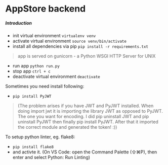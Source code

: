 # AppStore backend

##### Introduction
* init virtual environment `virtualenv venv`
* activate virtual environment `source venv/bin/activate`
* install all dependencies via pip `pip install -r requirements.txt`
> app is served on gunicorn - a Python WSGI HTTP Server for UNIX
* run app `python run.py`
* stop app `ctrl + c`
* deactivate virtual environment `deactivate`

Sometimes you need install following:
* `pip install PyJWT`

> (The problem arises if you have JWT and PyJWT installed. When doing import jwt it is importing the library JWT as opposed to PyJWT. The one you want for encoding. I did pip uninstall JWT and pip uninstall PyJWT then finally pip install PyJWT. After that it imported the correct module and generated the token! :))

To setup python linter, eg. flake8:
* `pip install flake8`
* and activte it. (On VS Code: open the Command Palette (⇧⌘P), then enter and select Python: Run Linting)